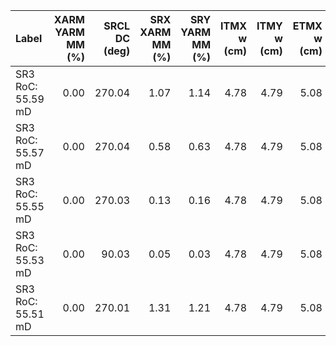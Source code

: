 | Label             |   XARM YARM MM (%) |   SRCL DC (deg) |   SRX XARM MM (%) |   SRY YARM MM (%) |   ITMX w (cm) |   ITMY w (cm) |   ETMX w (cm) |   ETMY w (cm) |
|:------------------|-------------------:|----------------:|------------------:|------------------:|--------------:|--------------:|--------------:|--------------:|
| SR3 RoC: 55.59 mD |               0.00 |          270.04 |              1.07 |              1.14 |          4.78 |          4.79 |          5.08 |          5.14 |
| SR3 RoC: 55.57 mD |               0.00 |          270.04 |              0.58 |              0.63 |          4.78 |          4.79 |          5.08 |          5.14 |
| SR3 RoC: 55.55 mD |               0.00 |          270.03 |              0.13 |              0.16 |          4.78 |          4.79 |          5.08 |          5.14 |
| SR3 RoC: 55.53 mD |               0.00 |           90.03 |              0.05 |              0.03 |          4.78 |          4.79 |          5.08 |          5.14 |
| SR3 RoC: 55.51 mD |               0.00 |          270.01 |              1.31 |              1.21 |          4.78 |          4.79 |          5.08 |          5.14 |